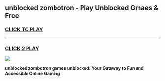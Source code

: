 
## unblocked zombotron - Play Unblocked Gmaes & Free
<h3>
<a href="https://news.freeplayer.one?title=unblocked_zombotron&ref=16F">CLICK TO PLAY</a></h3>
<hr>

<h3>
<a href="https://news.freeplayer.one?title=unblocked_zombotron&ref=16F">CLICK 2 PLAY</a>
  
</h3>

<a href="https://news.freeplayer.one?title=unblocked_zombotron&ref=16F/"><img src="https://clearcache.store/games.png"></a>


**unblocked zombotron games unblocked: Your Gateway to Fun and Accessible Online Gaming**
